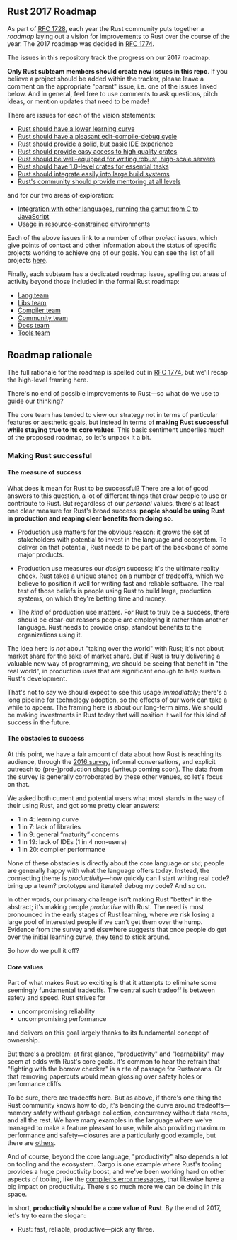 ## Rust 2017 Roadmap

As part of [RFC 1728](https://github.com/rust-lang/rfcs/pull/1728), each year
the Rust community puts together a *roadmap* laying out a vision for
improvements to Rust over the course of the year. The 2017 roadmap was decided
in [RFC 1774](https://github.com/rust-lang/rfcs/pull/1774).

The issues in this repository track the progress on our 2017 roadmap.

**Only Rust subteam members should create new issues in this repo**. If you
believe a project should be added within the tracker, please leave a comment on
the appropriate "parent" issue, i.e. one of the issues linked below. And in
general, feel free to use comments to ask questions, pitch ideas, or mention
updates that need to be made!

There are issues for each of the vision statements:

* [Rust should have a lower learning curve](https://github.com/aturon/rust-roadmap/issues/3)
* [Rust should have a pleasant edit-compile-debug cycle](https://github.com/aturon/rust-roadmap/issues/1)
* [Rust should provide a solid, but basic IDE experience](https://github.com/aturon/rust-roadmap/issues/2)
* [Rust should provide easy access to high quality crates](https://github.com/aturon/rust-roadmap/issues/9)
* [Rust should be well-equipped for writing robust, high-scale servers](https://github.com/aturon/rust-roadmap/issues/10)
* [Rust should have 1.0-level crates for essential tasks](https://github.com/aturon/rust-roadmap/issues/11)
* [Rust should integrate easily into large build systems](https://github.com/aturon/rust-roadmap/issues/12)
* [Rust's community should provide mentoring at all levels](https://github.com/aturon/rust-roadmap/issues/13)

and for our two areas of exploration:

* [Integration with other languages, running the gamut from C to JavaScript](https://github.com/aturon/rust-roadmap/issues/14)
* [Usage in resource-constrained environments](https://github.com/aturon/rust-roadmap/issues/15)

Each of the above issues link to a number of other *project* issues, which give
points of contact and other information about the status of specific projects
working to achieve one of our goals. You can see the list of all projects [here](https://github.com/aturon/rust-roadmap/issues?q=is%3Aissue+is%3Aopen+label%3AProject).

Finally, each subteam has a dedicated roadmap issue, spelling out areas of
activity beyond those included in the formal Rust roadmap:

- [Lang team](https://github.com/aturon/rust-roadmap/issues/18)
- [Libs team](https://github.com/aturon/rust-roadmap/issues/19)
- [Compiler team](https://github.com/aturon/rust-roadmap/issues/21)
- [Community team](https://github.com/aturon/rust-roadmap/issues/22)
- [Docs team](https://github.com/aturon/rust-roadmap/issues/20)
- [Tools team](https://github.com/aturon/rust-roadmap/issues/23)

## Roadmap rationale

The full rationale for the roadmap is spelled out in
[RFC 1774](https://github.com/rust-lang/rfcs/pull/1774), but we'll recap the
high-level framing here.

There's no end of possible improvements to Rust—so what do we use to guide our
thinking?

The core team has tended to view our strategy not in terms of particular features or
aesthetic goals, but instead in terms of **making Rust successful while staying
true to its core values**. This basic sentiment underlies much of the proposed
roadmap, so let's unpack it a bit.

### Making Rust successful

#### The measure of success

What does it mean for Rust to be successful? There are a lot of good answers to
this question, a lot of different things that draw people to use or contribute
to Rust. But regardless of our *personal* values, there's at least one clear
measure for Rust's broad success: **people should be using Rust in
production and reaping clear benefits from doing so**.

- Production use matters for the obvious reason: it grows the set of
  stakeholders with potential to invest in the language and ecosystem. To
  deliver on that potential, Rust needs to be part of the backbone of some major
  products.

- Production use measures our *design* success; it's the ultimate reality
  check. Rust takes a unique stance on a number of tradeoffs, which we believe
  to position it well for writing fast and reliable software. The real test of
  those beliefs is people using Rust to build large, production systems, on
  which they're betting time and money.

- The *kind* of production use matters. For Rust to truly be a success, there
  should be clear-cut reasons people are employing it rather than another
  language. Rust needs to provide crisp, standout benefits to the organizations
  using it.

The idea here is *not* about "taking over the world" with Rust; it's not about
market share for the sake of market share. But if Rust is truly delivering a
valuable new way of programming, we should be seeing that benefit in "the real
world", in production uses that are significant enough to help sustain Rust's
development.

That's not to say we should expect to see this usage *immediately*; there's a
long pipeline for technology adoption, so the effects of our work can take a
while to appear. The framing here is about our long-term aims. We should be
making investments in Rust today that will position it well for this kind of
success in the future.

#### The obstacles to success

At this point, we have a fair amount of data about how Rust is reaching its
audience, through the [2016 survey], informal conversations, and explicit
outreach to (pre-)production shops (writeup coming soon). The data from the
survey is generally corroborated by these other venues, so let's focus on that.

[2016 survey]: https://blog.rust-lang.org/2016/06/30/State-of-Rust-Survey-2016.html

We asked both current and potential users what most stands in the way of their
using Rust, and got some pretty clear answers:

- 1 in 4: learning curve
- 1 in 7: lack of libraries
- 1 in 9: general “maturity” concerns
- 1 in 19: lack of IDEs (1 in 4 non-users)
- 1 in 20: compiler performance

None of these obstacles is directly about the core language or `std`; people are
generally happy with what the language offers today. Instead, the connecting
theme is *productivity*—how quickly can I start writing real code? bring up a
team? prototype and iterate? debug my code? And so on.

In other words, our primary challenge isn't making Rust "better" in the
abstract; it's making people *productive* with Rust. The need is most pronounced
in the early stages of Rust learning, where we risk losing a large pool of
interested people if we can't get them over the hump. Evidence from the survey
and elsewhere suggests that once people do get over the initial learning curve,
they tend to stick around.

So how do we pull it off?

#### Core values

Part of what makes Rust so exciting is that it attempts to eliminate some
seemingly fundamental tradeoffs. The central such tradeoff is between safety
and speed. Rust strives for

- uncompromising reliability
- uncompromising performance

and delivers on this goal largely thanks to its fundamental concept of
ownership.

But there's a problem: at first glance, "productivity" and "learnability" may
seem at odds with Rust's core goals. It's common to hear the refrain that
"fighting with the borrow checker" is a rite of passage for Rustaceans. Or that
removing papercuts would mean glossing over safety holes or performance cliffs.

To be sure, there are tradeoffs here. But as above, if there's one thing the
Rust community knows how to do, it's bending the curve around tradeoffs—memory
safety without garbage collection, concurrency without data races, and all the
rest. We have many examples in the language where we've managed to make a
feature pleasant to use, while also providing maximum performance and
safety—closures are a particularly good example, but there are
[others](https://internals.rust-lang.org/t/roadmap-2017-productivity-learning-curve-and-expressiveness/4097).

And of course, beyond the core language, "productivity" also depends a lot on
tooling and the ecosystem. Cargo is one example where Rust's tooling provides a
huge productivity boost, and we've been working hard on other aspects of
tooling, like the
[compiler's error messages](https://blog.rust-lang.org/2016/08/10/Shape-of-errors-to-come.html),
that likewise have a big impact on productivity. There's so much more we can be
doing in this space.

In short, **productivity should be a core value of Rust**. By the end of 2017,
let's try to earn the slogan:

- Rust: fast, reliable, productive—pick any three.
